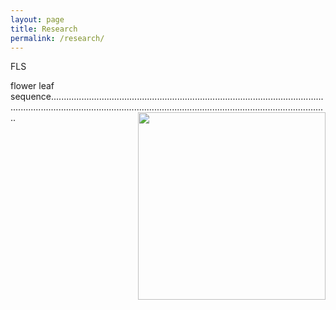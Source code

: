 ```yaml
---
layout: page
title: Research
permalink: /research/
---
```


FLS


flower leaf sequence.......................................................................................................................................................................................................................................... <img align="right" src="https://agougher.github.io/images/flsphylo.png" width="300">

